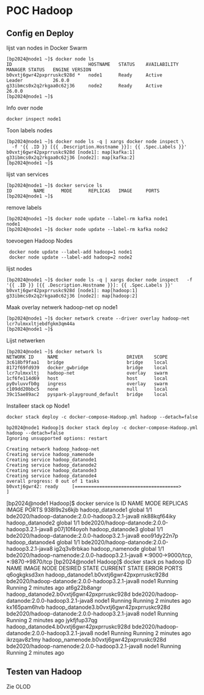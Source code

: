 # POC Hadoop

## Config en Deploy

lijst van nodes in Docker Swarm

```console
[bp2024@node1 ~]$ docker node ls
ID                            HOSTNAME   STATUS    AVAILABILITY   MANAGER STATUS   ENGINE VERSION
b0vxtj6gwr42pxprruskc928d *   node1      Ready     Active         Leader           26.0.0
g33ibmcs0x2q2rkgaa0c62j36     node2      Ready     Active                          26.0.0
[bp2024@node1 ~]$
```

Info over node

```console
docker inspect node1
```

Toon labels nodes

```console
[bp2024@node1 ~]$ docker node ls -q | xargs docker node inspect \
  -f '{{ .ID }} [{{ .Description.Hostname }}]: {{ .Spec.Labels }}'
b0vxtj6gwr42pxprruskc928d [node1]: map[kafka:1]
g33ibmcs0x2q2rkgaa0c62j36 [node2]: map[kafka:2]
[bp2024@node1 ~]$

```

lijst van services

```console
[bp2024@node1 ~]$ docker service ls
ID        NAME      MODE      REPLICAS   IMAGE     PORTS
[bp2024@node1 ~]$
```

remove labels

```console
[bp2024@node1 ~]$ docker node update --label-rm kafka node1
node1
[bp2024@node1 ~]$ docker node update --label-rm kafka node2
```

toevoegen Hadoop Nodes

```console
 docker node update --label-add hadoop=1 node1
 docker node update --label-add hadoop=2 node2
```

lijst nodes

```console
[bp2024@node1 ~]$ docker node ls -q | xargs docker node inspect   -f '{{ .ID }} [{{ .Description.Hostname }}]: {{ .Spec.Labels }}'
b0vxtj6gwr42pxprruskc928d [node1]: map[hadoop:1]
g33ibmcs0x2q2rkgaa0c62j36 [node2]: map[hadoop:2]
```

Maak overlay netwerk hadoop-net op node1

```console
[bp2024@node1 ~]$ docker network create --driver overlay hadoop-net
lcr7ulmxxltjebdfgkm3qm44a
[bp2024@node1 ~]$
```

Lijst netwerken

```console
[bp2024@node1 ~]$ docker network ls
NETWORK ID     NAME                         DRIVER    SCOPE
3c618bf9faa1   bridge                       bridge    local
8172f69fd939   docker_gwbridge              bridge    local
lcr7ulmxxltj   hadoop-net                   overlay   swarm
1cf6fe114d69   host                         host      local
py0vluvvfb0g   ingress                      overlay   swarm
c109dd20bbc5   none                         null      local
39c15ae89ac2   pyspark-playground_default   bridge    local
```

Installeer stack op Node1

```console
docker stack deploy -c docker-compose-Hadoop.yml hadoop --detach=false
```

```console
bp2024@node1 Hadoop]$ docker stack deploy -c docker-compose-Hadoop.yml hadoop --detach=false
Ignoring unsupported options: restart

Creating network hadoop_hadoop-net
Creating service hadoop_namenode
Creating service hadoop_datanode1
Creating service hadoop_datanode2
Creating service hadoop_datanode3
Creating service hadoop_datanode4
overall progress: 0 out of 1 tasks
b0vxtj6gwr42: ready     [======================================>            ]

```

[bp2024@node1 Hadoop]$ docker service ls
ID             NAME               MODE      REPLICAS   IMAGE                                             PORTS
938l9s2s6kjb   hadoop_datanode1   global    1/1        bde2020/hadoop-datanode:2.0.0-hadoop3.2.1-java8
nk88kqf64iky   hadoop_datanode2   global    1/1        bde2020/hadoop-datanode:2.0.0-hadoop3.2.1-java8
p07j10f4oyoh   hadoop_datanode3   global    1/1        bde2020/hadoop-datanode:2.0.0-hadoop3.2.1-java8
eoo91dy22n7p   hadoop_datanode4   global    1/1        bde2020/hadoop-datanode:2.0.0-hadoop3.2.1-java8
ig2q3v8rbkao   hadoop_namenode    global    1/1        bde2020/hadoop-namenode:2.0.0-hadoop3.2.1-java8   *:9000->9000/tcp, *:9870->9870/tcp
[bp2024@node1 Hadoop]$ docker stack ps hadoop
ID             NAME                                         IMAGE                                             NODE      DESIRED STATE   CURRENT STATE           ERROR     PORTS
q6ogkgksd3xn   hadoop_datanode1.b0vxtj6gwr42pxprruskc928d   bde2020/hadoop-datanode:2.0.0-hadoop3.2.1-java8   node1     Running         Running 2 minutes ago
at6g22b8angr   hadoop_datanode2.b0vxtj6gwr42pxprruskc928d   bde2020/hadoop-datanode:2.0.0-hadoop3.2.1-java8   node1     Running         Running 2 minutes ago
kx165pam6hvb   hadoop_datanode3.b0vxtj6gwr42pxprruskc928d   bde2020/hadoop-datanode:2.0.0-hadoop3.2.1-java8   node1     Running         Running 2 minutes ago
jykfjfup37qg   hadoop_datanode4.b0vxtj6gwr42pxprruskc928d   bde2020/hadoop-datanode:2.0.0-hadoop3.2.1-java8   node1     Running         Running 2 minutes ago
ikrzqav8z1my   hadoop_namenode.b0vxtj6gwr42pxprruskc928d    bde2020/hadoop-namenode:2.0.0-hadoop3.2.1-java8   node1     Running         Running 2 minutes ago


## Testen van Hadoop

Zie OLOD








